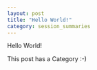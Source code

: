 ```yaml
---
layout: post
title: "Hello World!"
category: session_summaries
---
```

Hello World!

This post has a Category :-)
